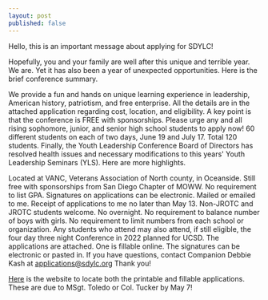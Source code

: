 ```yaml
---
layout: post
published: false
---
```

Hello, this is an important message about applying for SDYLC!

Hopefully, you and your family are well after this unique and terrible year.  We are.  Yet it has also been a year of unexpected opportunities.  Here is the brief conference summary.

We provide a fun and hands on unique learning experience in leadership, American history, patriotism, and free enterprise. All the details are in the attached application regarding cost, location, and eligibility.
A key point is that the conference is FREE with sponsorships.
Please urge any and all rising sophomore, junior, and senior high school students to apply now!
60 different students on each of two days, June 19 and July 17.  Total 120 students.
Finally, the Youth Leadership Conference Board of Directors has resolved health issues and necessary modifications to this years' Youth Leadership Seminars (YLS). Here are more highlights.

Located at VANC, Veterans Association of North county, in Oceanside.
Still free with sponsorships from San Diego Chapter of MOWW.
No requirement to list GPA.
Signatures on applications can be electronic.  Mailed or emailed to me.
Receipt of applications to me no later than May 13.
Non-JROTC and JROTC students welcome.
No overnight.
No requirement to balance number of boys with girls.
No requirement to limit numbers from each school or organization.
Any students who attend may also attend, if still eligible, the four day three night Conference in 2022 planned for UCSD.
The applications are attached. One is fillable online. The signatures can be electronic or pasted in. If you have questions, contact Companion Debbie Kash at applications@sdylc.org
Thank you!

[Here](sdylc.org/application/) is the website to locate both the printable and fillable applications. These are due to MSgt. Toledo or Col. Tucker by May 7!
